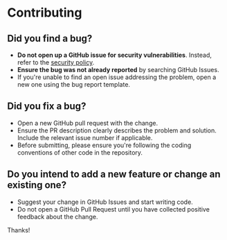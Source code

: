 # Contributing

## Did you find a bug?

- **Do not open up a GitHub issue for security vulnerabilities**. Instead, refer to the [security policy](./SECURITY.md).
- **Ensure the bug was not already reported** by searching GitHub Issues.
- If you're unable to find an open issue addressing the problem, open a new one using the bug report template.

## Did you fix a bug?

- Open a new GitHub pull request with the change.
- Ensure the PR description clearly describes the problem and solution. Include the relevant issue number if applicable.
- Before submitting, please ensure you're following the coding conventions of other code in the repository.

## Do you intend to add a new feature or change an existing one?

- Suggest your change in GitHub Issues and start writing code.
- Do not open a GitHub Pull Request until you have collected positive feedback about the change.

Thanks!

